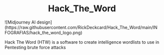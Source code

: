 <h1 align="center"> Hack_The_Word </h1>
![Midjourney AI design](https://raw.githubusercontent.com/RickDeckcard/Hack_The_Word/main/INFOGRAFIAS/hack_the_word_logo.png)

Hack The Word (HTW) is a software to create intelligence wordlists to use in Pentesting brute force attacks
